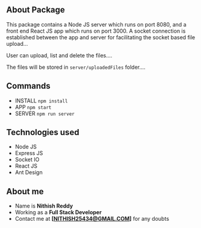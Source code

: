 ## About Package

This package contains a Node JS server which runs on port 8080, and a front end React JS app which runs on port 3000.
A socket connection is established between the app and server for facilitating the socket based file upload...

User can upload, list and delete the files....

The files will be stored in `server/uploadedFiles` folder....

## Commands
- INSTALL `npm install`
- APP `npm start`
- SERVER `npm run server`

## Technologies used
- Node JS
- Express JS
- Socket IO
- React JS
- Ant Design

## About me
- Name is **Nithish Reddy**
- Working as a **Full Stack Developer**
- Contact me at **[NITHISH25434@GMAIL.COM]** for any doubts

